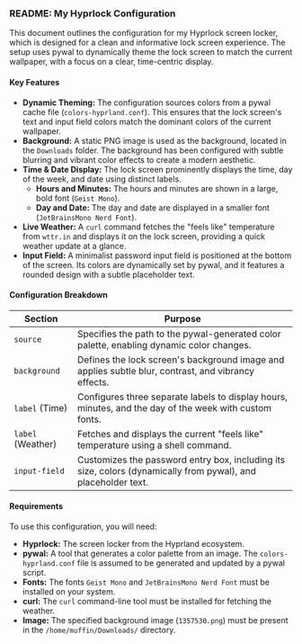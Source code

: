 ### README: My Hyprlock Configuration

This document outlines the configuration for my Hyprlock screen locker, which is designed for a clean and informative lock screen experience. The setup uses pywal to dynamically theme the lock screen to match the current wallpaper, with a focus on a clear, time-centric display.

#### Key Features

- **Dynamic Theming:** The configuration sources colors from a pywal cache file (`colors-hyprland.conf`). This ensures that the lock screen's text and input field colors match the dominant colors of the current wallpaper.
- **Background:** A static PNG image is used as the background, located in the `Downloads` folder. The background has been configured with subtle blurring and vibrant color effects to create a modern aesthetic.
- **Time & Date Display:** The lock screen prominently displays the time, day of the week, and date using distinct labels.
  - **Hours and Minutes:** The hours and minutes are shown in a large, bold font (`Geist Mono`).
  - **Day and Date:** The day and date are displayed in a smaller font (`JetBrainsMono Nerd Font`).
- **Live Weather:** A `curl` command fetches the "feels like" temperature from `wttr.in` and displays it on the lock screen, providing a quick weather update at a glance.
- **Input Field:** A minimalist password input field is positioned at the bottom of the screen. Its colors are dynamically set by pywal, and it features a rounded design with a subtle placeholder text.

#### Configuration Breakdown

| Section        | Purpose                                                                                                 |
|----------------|---------------------------------------------------------------------------------------------------------|
| `source`       | Specifies the path to the pywal-generated color palette, enabling dynamic color changes.                |
| `background`   | Defines the lock screen's background image and applies subtle blur, contrast, and vibrancy effects.     |
| `label` (Time) | Configures three separate labels to display hours, minutes, and the day of the week with custom fonts.  |
| `label` (Weather)| Fetches and displays the current "feels like" temperature using a shell command.                          |
| `input-field`  | Customizes the password entry box, including its size, colors (dynamically from pywal), and placeholder text.|

#### Requirements

To use this configuration, you will need:

- **Hyprlock:** The screen locker from the Hyprland ecosystem.
- **pywal:** A tool that generates a color palette from an image. The `colors-hyprland.conf` file is assumed to be generated and updated by a pywal script.
- **Fonts:** The fonts `Geist Mono` and `JetBrainsMono Nerd Font` must be installed on your system.
- **curl:** The `curl` command-line tool must be installed for fetching the weather.
- **Image:** The specified background image (`1357530.png`) must be present in the `/home/muffin/Downloads/` directory.

